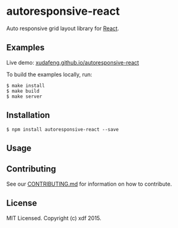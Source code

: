 autoresponsive-react
====================

Auto responsive grid layout library for [React](http://facebook.github.io/react/index.html).

## Examples

Live demo: [xudafeng.github.io/autoresponsive-react](https://xudafeng.github.io/autoresponsive-react/)

To build the examples locally, run:

```shell
$ make install
$ make build
$ make server
```

## Installation

```shell
$ npm install autoresponsive-react --save
```

## Usage

## Contributing

See our [CONTRIBUTING.md](./CONTRIBUTING.md) for information on how to contribute.

## License

MIT Licensed. Copyright (c) xdf 2015.
